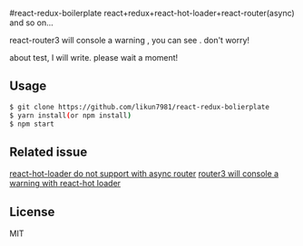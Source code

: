 #react-redux-boilerplate
  react+redux+react-hot-loader+react-router(async) and so on...
  
  react-router3 will console a warning , you can see . don't worry!
  
  about test, I will write. please wait a moment! 

## Usage

```bash
$ git clone https://github.com/likun7981/react-redux-bolierplate
$ yarn install(or npm install)
$ npm start
```
## Related issue
 [react-hot-loader do not support with async router](https://github.com/gaearon/react-hot-boilerplate/pull/61#issuecomment-218835358)
 [router3 will console a warning with react-hot loader](https://github.com/gaearon/react-hot-loader/issues/249)
## License

MIT